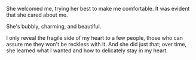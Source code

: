 She welcomed me, trying her best to make me comfortable. It was evident that she cared about me.

She's bubbly, charming, and beautiful.

I only reveal the fragile side of my heart to a few people, those who can assure me they won't be reckless with it. And she did just that; over time, she learned what I wanted and how to delicately stay in my heart.